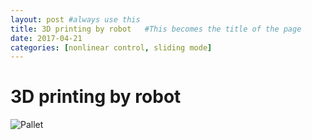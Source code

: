 ```yaml
---
layout: post #always use this
title: 3D printing by robot   #This becomes the title of the page
date: 2017-04-21
categories: [nonlinear control, sliding mode]
---
```

# 3D printing by robot #


![Pallet]({{site.baseurl}}/assets/Pallet1.png)
